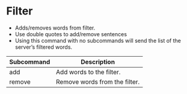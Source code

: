 # Filter

- Adds/removes words from filter.
- Use double quotes to add/remove sentences
- Using this command with no subcommands will send the list of the server’s filtered words.

Subcommand | Description
--- | ---
add |  Add words to the filter.
remove | Remove words from the filter.
